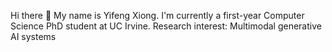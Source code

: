 Hi there 👋
My name is Yifeng Xiong. I'm currently a first-year Computer Science PhD student at UC Irvine.
Research interest: Multimodal generative AI systems
